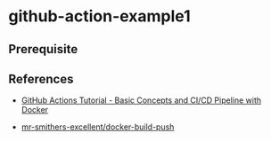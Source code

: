 # github-action-example1

## Prerequisite

## References

* [GitHub Actions Tutorial - Basic Concepts and CI/CD Pipeline with Docker](https://www.youtube.com/watch?v=R8_veQiYBjI)

* [mr-smithers-excellent/docker-build-push](https://github.com/mr-smithers-excellent/docker-build-push)